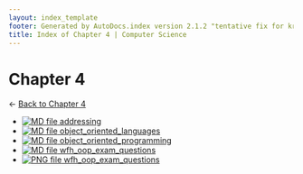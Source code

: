 ```yaml
---
layout: index_template
footer: Generated by AutoDocs.index version 2.1.2 "tentative fix for kramdown weirdness" ⓒ Starwort, 2020
title: Index of Chapter 4 | Computer Science
---
```


# Chapter 4

← [Back to Chapter 4](..)

- [![MD file](https://img.icons8.com/windows/512/bb86fc/regular-document.png) addressing](Paper_1/section_2/chapter_4/addressing.md)
- [![MD file](https://img.icons8.com/windows/512/bb86fc/regular-document.png) object_oriented_languages](Paper_1/section_2/chapter_4/object_oriented_languages.md)
- [![MD file](https://img.icons8.com/windows/512/bb86fc/regular-document.png) object_oriented_programming](Paper_1/section_2/chapter_4/object_oriented_programming.md)
- [![MD file](https://img.icons8.com/windows/512/bb86fc/regular-document.png) wfh_oop_exam_questions](Paper_1/section_2/chapter_4/wfh_oop_exam_questions.md)
- [![PNG file](https://img.icons8.com/windows/512/bb86fc/image-document.png) wfh_oop_exam_questions](Paper_1/section_2/chapter_4/wfh_oop_exam_questions.png)
